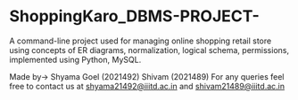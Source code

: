 # ShoppingKaro_DBMS-PROJECT-

A command-line project used for managing online shopping retail store
using concepts of ER diagrams, normalization, logical schema, permissions,
implemented using Python, MySQL.


Made by-> Shyama Goel (2021492)
Shivam (2021489)
For any queries feel free to contact us at shyama21492@iiitd.ac.in and shivam21489@iiitd.ac.in

